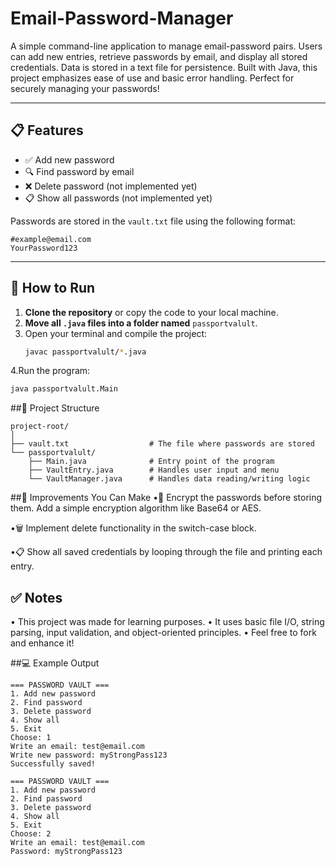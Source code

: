 # Email-Password-Manager
A simple command-line application to manage email-password pairs. Users can add new entries, retrieve passwords by email, and display all stored credentials. Data is stored in a text file for persistence. Built with Java, this project emphasizes ease of use and basic error handling. Perfect for securely managing your passwords!

---

## 📋 Features

- ✅ Add new password
- 🔍 Find password by email
- ❌ Delete password (not implemented yet)
- 📋 Show all passwords (not implemented yet)

Passwords are stored in the `vault.txt` file using the following format:

```
#example@email.com
YourPassword123
```

---

## 🚀 How to Run

1. **Clone the repository** or copy the code to your local machine.
2. **Move all `.java` files into a folder named** `passportvalult`.
3. Open your terminal and compile the project:
   ```bash
   javac passportvalult/*.java
   ```
4.Run the program:
  ```bash
  java passportvalult.Main
  ```

##📁 Project Structure
```
project-root/
│
├── vault.txt                  # The file where passwords are stored
└── passportvalult/
    ├── Main.java              # Entry point of the program
    ├── VaultEntry.java        # Handles user input and menu
    └── VaultManager.java      # Handles data reading/writing logic
```
##🔧 Improvements You Can Make
•🔐 Encrypt the passwords before storing them. Add a simple encryption algorithm like Base64 or AES.

•🗑️ Implement delete functionality in the switch-case block.

•📋 Show all saved credentials by looping through the file and printing each entry.

## ✅ Notes
• This project was made for learning purposes.
• It uses basic file I/O, string parsing, input validation, and object-oriented principles.
• Feel free to fork and enhance it!

##💻 Example Output
```
=== PASSWORD VAULT ===
1. Add new password
2. Find password
3. Delete password
4. Show all
5. Exit
Choose: 1
Write an email: test@email.com
Write new password: myStrongPass123
Successfully saved!

=== PASSWORD VAULT ===
1. Add new password
2. Find password
3. Delete password
4. Show all
5. Exit
Choose: 2
Write an email: test@email.com
Password: myStrongPass123
```


